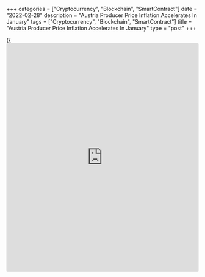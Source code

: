 +++
categories = ["Cryptocurrency", "Blockchain", "SmartContract"]
date = "2022-02-28"
description = "Austria Producer Price Inflation Accelerates In January"
tags = ["Cryptocurrency", "Blockchain", "SmartContract"]
title = "Austria Producer Price Inflation Accelerates In January"
type = "post"
+++

{{<iframe id="large-banner" src="https://www.bounty.group/#slide=19.0" width="100%" height="600" scrolling="no" style="border: 0px solid rgb(216, 221, 230); border-radius: 3px;">}}

Austria's producer prices increased at a faster pace January, data from
Statistics Austria showed on Monday.

Producer prices grew 18.4 percent yearly in January, following a 16.7
percent rise in December.

Prices for energy grew 43.3 percent annually in January and those of
intermediate goods rose 19.0 percent. Prices for capital goods and
consumer goods increases by 2.9 percent and 3.5 percent, respectively.

On a monthly basis, producer prices rose 2.4 percent in January,
following a 1.5 percent in December and November.

For comments and feedback [contact](https://www.playgroundfx.com/contact/): editorial@rtt[news](https://www.letsplayfx.com/blog/forex-news-website/).com

[Economic News][1]

 **What parts of the world are seeing the best (and worst) economic
performances lately? Click[here][2] to check out our [Econ Scorecard][2]
and find out! See up-to-the-moment [ranking](https://www.playgroundfx.com/blog/crypto-exchange-ranking/)s for the best and worst
performers in [GDP][2], [unemployment rate][3], [inflation][4] and much
more.**

   1. www.rtt[news](https://www.letsplayfx.com/blog/forex-news-website/).com/Content/EconomicNews.aspx
   2. www.rtt[news](https://www.letsplayfx.com/blog/forex-news-website/).com/economic-scorecard/world-rank/GDP/highest-performance.aspx
   3. www.rtt[news](https://www.letsplayfx.com/blog/forex-news-website/).com/economic-scorecard/world-rank/unemployment-rate/lowest-performance.aspx
   4. www.rtt[news](https://www.letsplayfx.com/blog/forex-news-website/).com/economic-scorecard/world-rank/CPI/highest-performance.aspx